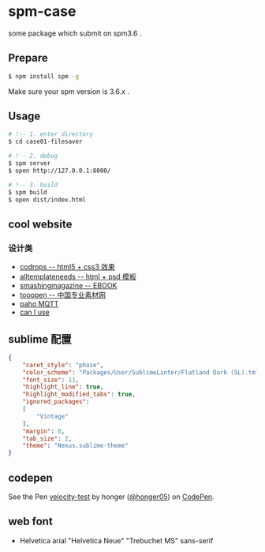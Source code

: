 # spm-case
some package which submit on spm3.6 .

## Prepare

````bash
$ npm install spm -g
````

Make sure your spm version is 3.6.x .

## Usage

````bash
# !-- 1. enter directory
$ cd case01-filesaver

# !-- 2. debug
$ spm server
$ open http://127.0.0.1:8000/

# !-- 3. build
$ spm build
$ open dist/index.html
````

## cool website

### 设计类

* [codrops -- html5 + css3 效果](http://tympanus.net/codrops/)
* [alltemplateneeds -- html + psd 模板](http://www.alltemplateneeds.com/)
* [smashingmagazine -- EBOOK](http://www.smashingmagazine.com/)
* [tooopen -- 中国专业素材网](http://www.tooopen.com/)
* [paho MQTT](http://www.eclipse.org/paho/clients/js/)
* [can I use](http://caniuse.com/)


## sublime 配置

````json
{
	"caret_style": "phase",
	"color_scheme": "Packages/User/SublimeLinter/Flatland Dark (SL).tmTheme",
	"font_size": 11,
	"highlight_line": true,
	"highlight_modified_tabs": true,
	"ignored_packages":
	[
		"Vintage"
	],
	"margin": 0,
	"tab_size": 2,
	"theme": "Nexus.sublime-theme"
}
````

## codepen

<p data-height="268" data-theme-id="18889" data-slug-hash="vNRKOK" data-default-tab="result" data-user="honger05" class='codepen'>See the Pen <a href='http://codepen.io/honger05/pen/vNRKOK/'>velocity-test</a> by honger (<a href='http://codepen.io/honger05'>@honger05</a>) on <a href='http://codepen.io'>CodePen</a>.</p>
<script async src="//assets.codepen.io/assets/embed/ei.js"></script>


## web font

* Helvetica arial "Helvetica Neue" "Trebuchet MS" sans-serif
